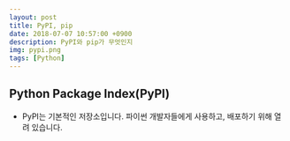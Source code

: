 ```yaml
---
layout: post
title: PyPI, pip
date: 2018-07-07 10:57:00 +0900
description: PyPI와 pip가 무엇인지
img: pypi.png
tags: [Python]
---
```

## Python Package Index(PyPI)
* PyPI는 기본적인 저장소입니다. 파이썬 개발자들에게 사용하고, 배포하기 위해 열려 있습니다. 
